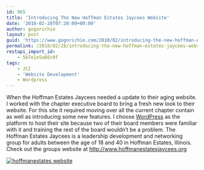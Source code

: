 ```yaml
---
id: 965
title: 'Introducing The New Hoffman Estates Jaycees Website'
date: '2010-02-28T07:20:00+00:00'
author: gogorichie
layout: post
guid: 'https://www.gogorichie.com/2010/02/introducing-the-new-hoffman-estates-jaycees-website/'
permalink: /2010/02/28/introducing-the-new-hoffman-estates-jaycees-website/
restapi_import_id:
    - 5b7e1e5a66c0f
tags:
    - JCI
    - 'Website Development'
    - Wordpress
---
```


When the Hoffman Estates Jaycees needed a update to their aging website. I worked with the chapter executive board to bring a fresh new look to their website. For this site it required moving over all the current chapter contain as well as introducing some new features. I choose [WordPress](http://wordpress.org/) as the platform to host their site because two of their board members were familiar with it and training the rest of the board wouldn’t be a problem. The Hoffman Estates Jaycees is a leadership development and networking group for adults between the age of 18 and 40 in Hoffman Estates, Illinois. Check out the groups website at <http://www.hoffmanestatesjaycees.org>

[![hoffmanestates website](https://www.gogorichie.com/wp-content/uploads/2011/07/hoffmanestates-website_thumb.jpg "hoffmanestates website")](https://www.gogorichie.com/wp-content/uploads/2011/07/hoffmanestates-website.jpg)